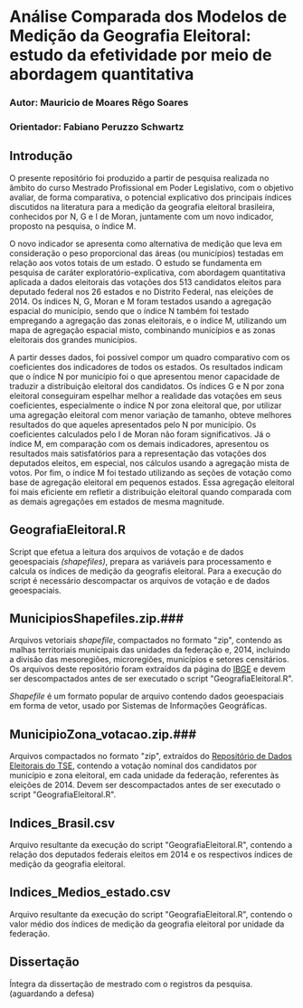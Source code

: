 # Análise Comparada dos Modelos de Medição da Geografia Eleitoral: estudo da efetividade por meio de abordagem quantitativa

### Autor: Mauricio de Moares Rêgo Soares
### Orientador: Fabiano Peruzzo Schwartz

## Introdução

O presente repositório foi produzido a partir de pesquisa realizada no âmbito do curso Mestrado Profissional em Poder Legislativo, com o objetivo avaliar, de forma comparativa, o potencial explicativo dos principais índices discutidos na literatura para a medição da geografia eleitoral brasileira, conhecidos por N, G e I de Moran, juntamente com um novo indicador, proposto na pesquisa, o índice M.

O novo indicador se apresenta como alternativa de medição que leva em consideração o peso proporcional das áreas (ou municípios) testadas em relação aos votos totais de um estado. O estudo se fundamenta em pesquisa de caráter exploratório-explicativa, com abordagem quantitativa aplicada a dados eleitorais das votações dos 513 candidatos eleitos para deputado federal nos 26 estados e no Distrito Federal, nas eleições de 2014. Os índices N, G, Moran e M foram testados usando a agregação espacial do município, sendo que o índice N também foi testado empregando a agregação das zonas eleitorais, e o índice M, utilizando um mapa de agregação espacial misto, combinando municípios e as zonas eleitorais dos grandes municípios.

A partir desses dados, foi possível compor um quadro comparativo com os coeficientes dos indicadores de todos os estados. Os resultados indicam que o índice N por município foi o que apresentou menor capacidade de traduzir a distribuição eleitoral dos candidatos. Os índices G e N por zona eleitoral conseguiram espelhar melhor a realidade das votações em seus coeficientes, especialmente o índice N por zona eleitoral que, por utilizar uma agregação eleitoral com menor variação de tamanho, obteve melhores resultados do que aqueles apresentados pelo N por município. Os coeficientes calculados pelo I de Moran não foram significativos. Já o índice M, em comparação com os demais indicadores, apresentou os resultados mais satisfatórios para a representação das votações dos deputados eleitos, em especial, nos cálculos usando a agregação mista de votos. Por fim, o índice M foi testado utilizando as seções de votação como base de agregação eleitoral em pequenos estados. Essa agregação eleitoral foi mais eficiente em refletir a distribuição eleitoral quando comparada com as demais agregações em estados de mesma magnitude.

## GeografiaEleitoral.R

Script que efetua a leitura dos arquivos de votação e de dados geoespaciais *(shapefiles)*, prepara as variáveis para processamento e calcula os índices de medição da geografis eleitoral. Para a execução do script é necessário descompactar os arquivos de votação e de dados geoespaciais.

## MunicipiosShapefiles.zip.###

Arquivos vetoriais *shapefile*, compactados no formato "zip", contendo as malhas territoriais municipais das unidades da federação e, 2014, incluindo a divisão das mesoregiões, microregiões, municípios e setores censitários. Os arquivos deste repositório foram extraídos da página do [IBGE](https://downloads.ibge.gov.br/downloads_geociencias.htm) e devem ser descompactados antes de ser executado o script "GeografiaEleitoral.R".

*Shapefile* é um formato popular de arquivo contendo dados geoespaciais em forma de vetor, usado por Sistemas de Informações Geográficas.

## MunicipioZona_votacao.zip.###

Arquivos compactados no formato "zip", extraídos do [Repositório de Dados Eleitorais do TSE](http://www.tse.jus.br/eleicoes/estatisticas/repositorio-de-dados-eleitorais-1/repositorio-de-dados-eleitorais), contendo a votação nominal dos candidatos por município e zona eleitoral, em cada unidade da federação, referentes às eleições de 2014. Devem ser descompactados antes de ser executado o script "GeografiaEleitoral.R".

## Indices_Brasil.csv

Arquivo resultante da execução do script "GeografiaEleitoral.R", contendo a relação dos deputados federais eleitos em 2014 e os respectivos índices de medição da geografia eleitoral.

## Indices_Medios_estado.csv

Arquivo resultante da execução do script "GeografiaEleitoral.R", contendo o valor médio dos índices de medição da geografia eleitoral por unidade da federação.

## Dissertação

Íntegra da dissertação de mestrado com o registros da pesquisa. (aguardando a defesa)





